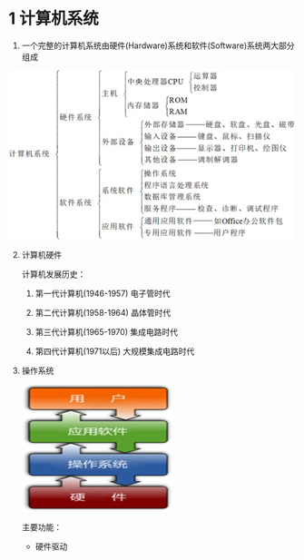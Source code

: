 # 1 计算机系统

1. 一个完整的计算机系统由硬件(Hardware)系统和软件(Software)系统两大部分组成

 ![image-20220304152237483](https://github.com/snailshadow/img/raw/main/img/20220304152239.png)

2. 计算机硬件

   计算机发展历史：

   1. 第一代计算机(1946-1957)       电子管时代

   2. 第二代计算机(1958-1964)       晶体管时代

   3. 第三代计算机(1965-1970)      集成电路时代

   4. 第四代计算机(1971以后)        大规模集成电路时代

3. 操作系统

    ![image-20220304153024994](https://github.com/snailshadow/img/raw/main/img/20220304153026.png)

   主要功能：

   - 硬件驱动

